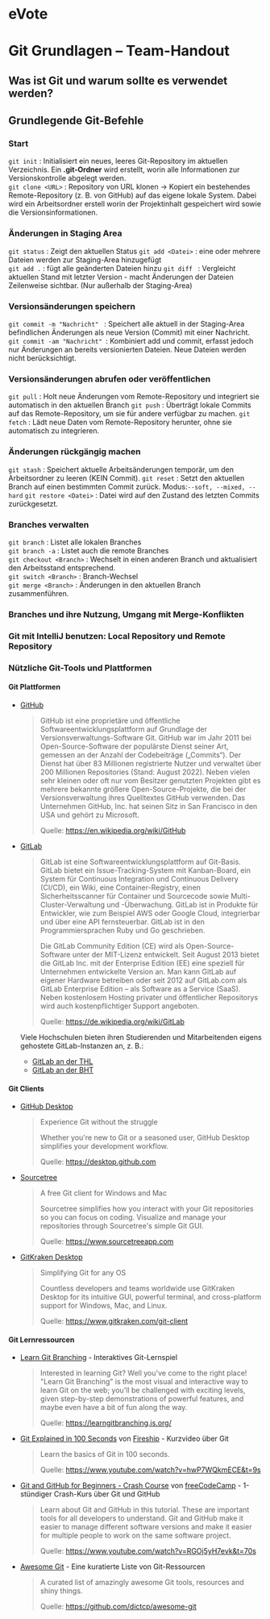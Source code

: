# eVote

# Git Grundlagen – Team-Handout


## Was ist Git und warum sollte es verwendet werden?


## Grundlegende Git-Befehle

### Start
`git init` : Initialisiert ein neues, leeres Git-Repository im aktuellen Verzeichnis. Ein **.git-Ordner** wird erstellt, worin alle Informationen zur Versionskontrolle abgelegt werden.  
`git clone <URL>` : Repository von URL klonen -> Kopiert ein bestehendes Remote-Repository (z. B. von GitHub) auf das eigene lokale System. Dabei wird ein Arbeitsordner erstell worin der Projektinhalt gespeichert wird sowie die Versionsinformationen.  
### Änderungen in Staging Area
`git status` : Zeigt den aktuellen Status 
`git add <Datei>` : eine oder mehrere Dateien werden zur Staging-Area hinzugefügt  
`git add .` : fügt alle geänderten Dateien hinzu
`git diff ` : Vergleicht aktuellen Stand mit letzter Version - macht Änderungen der Dateien Zeilenweise sichtbar. (Nur außerhalb der Staging-Area)
### Versionsänderungen speichern
`git commit -m "Nachricht" ` : Speichert alle aktuell in der Staging-Area befindlichen Änderungen als neue Version (Commit) mit einer Nachricht.
`git commit -am "Nachricht" `: Kombiniert add und commit, erfasst jedoch nur Änderungen an bereits versionierten Dateien. Neue Dateien werden nicht berücksichtigt.
### Versionsänderungen abrufen oder veröffentlichen  
`git pull` :  Holt neue Änderungen vom Remote-Repository und integriert sie automatisch in den aktuellen Branch
`git push` : Überträgt lokale Commits auf das Remote-Repository, um sie für andere verfügbar zu machen.
`git fetch` : Lädt neue Daten vom Remote-Repository herunter, ohne sie automatisch zu integrieren.

### Änderungen rückgängig machen
`git stash` : Speichert aktuelle Arbeitsänderungen temporär, um den Arbeitsordner zu leeren (KEIN Commit).
`git reset` : Setzt den aktuellen Branch auf einen bestimmten Commit zurück. Modus:`--soft, --mixed, --hard`
`git restore <Datei>` : Datei wird auf den Zustand des letzten Commits zurückgesetzt.

### Branches verwalten  
`git branch` : Listet alle lokalen Branches  
`git branch -a` : Listet auch die remote Branches  
`git checkout <Branch>` : Wechselt in einen anderen Branch und aktualisiert den Arbeitsstand entsprechend.  
`git switch <Branch>` : Branch-Wechsel  
`git merge <Branch>` : Änderungen in den aktuellen Branch zusammenführen.  

### Branches und ihre Nutzung, Umgang mit Merge-Konflikten


### Git mit IntelliJ benutzen: Local Repository und Remote Repository

### Nützliche Git-Tools und Plattformen

#### Git Plattformen

- [GitHub](https://github.com)
  > GitHub ist eine proprietäre und öffentliche Softwareentwicklungsplattform auf Grundlage der Versionsverwaltungs-Software Git. GitHub war im Jahr 2011 bei Open-Source-Software der populärste Dienst seiner Art, gemessen an der Anzahl der Codebeiträge („Commits“). Der Dienst hat über 83 Millionen registrierte Nutzer und verwaltet über 200 Millionen Repositories (Stand: August 2022). Neben vielen sehr kleinen oder oft nur vom Besitzer genutzten Projekten gibt es mehrere bekannte größere Open-Source-Projekte, die bei der Versionsverwaltung ihres Quelltextes GitHub verwenden. Das Unternehmen GitHub, Inc. hat seinen Sitz in San Francisco in den USA und gehört zu Microsoft.
  >
  > Quelle: https://en.wikipedia.org/wiki/GitHub

- [GitLab](https://gitlab.com)
  > GitLab ist eine Softwareentwicklungsplattform auf Git-Basis. GitLab bietet ein Issue-Tracking-System mit Kanban-Board, ein System für Continuous Integration und Continuous Delivery (CI/CD), ein Wiki, eine Container-Registry, einen Sicherheitsscanner für Container und Sourcecode sowie Multi-Cluster-Verwaltung und -Überwachung. GitLab ist in Produkte für Entwickler, wie zum Beispiel AWS oder Google Cloud, integrierbar und über eine API fernsteuerbar. GitLab ist in den Programmiersprachen Ruby und Go geschrieben.
  >
  > Die GitLab Community Edition (CE) wird als Open-Source-Software unter der MIT-Lizenz entwickelt. Seit August 2013 bietet die GitLab Inc. mit der Enterprise Edition (EE) eine speziell für Unternehmen entwickelte Version an. Man kann GitLab auf eigener Hardware betreiben oder seit 2012 auf GitLab.com als GitLab Enterprise Edition – als Software as a Service (SaaS). Neben kostenlosem Hosting privater und öffentlicher Repositorys wird auch kostenpflichtiger Support angeboten.
  >
  > Quelle: https://de.wikipedia.org/wiki/GitLab

  Viele Hochschulen bieten ihren Studierenden und Mitarbeitenden eigens gehostete GitLab-Instanzen an, z. B.:
    - [GitLab an der THL](https://git.mylab.th-luebeck.de)
    - [GitLab an der BHT](https://gitlab.bht-berlin.de)

#### Git Clients

- [GitHub Desktop](https://desktop.github.com)
  > Experience Git without the struggle
  >
  > Whether you're new to Git or a seasoned user, GitHub Desktop simplifies your development workflow.
  >
  > Quelle: https://desktop.github.com
- [Sourcetree](https://www.sourcetreeapp.com)
  > A free Git client for Windows and Mac
  >
  > Sourcetree simplifies how you interact with your Git repositories so you can focus on coding. Visualize and manage your repositories through Sourcetree's simple Git GUI.
  >
  > Quelle: https://www.sourcetreeapp.com
- [GitKraken Desktop](https://www.gitkraken.com/git-client)
  > Simplifying Git for any OS
  >
  > Countless developers and teams worldwide use GitKraken Desktop for its intuitive GUI, powerful terminal, and cross-platform support for Windows, Mac, and Linux.
  >
  > Quelle: https://www.gitkraken.com/git-client

#### Git Lernressourcen

- [Learn Git Branching](https://learngitbranching.js.org/) - Interaktives Git-Lernspiel
  > Interested in learning Git? Well you've come to the right place! "Learn Git Branching" is the most visual and interactive way to learn Git on the web; you'll be challenged with exciting levels, given step-by-step demonstrations of powerful features, and maybe even have a bit of fun along the way.
  >
  > Quelle: https://learngitbranching.js.org/
- [Git Explained in 100 Seconds](https://www.youtube.com/watch?v=hwP7WQkmECE&t=9s) von [Fireship](https://www.youtube.com/@Fireship) - Kurzvideo über Git
  > Learn the basics of Git in 100 seconds.
  >
  > Quelle: https://www.youtube.com/watch?v=hwP7WQkmECE&t=9s
- [Git and GitHub for Beginners - Crash Course](https://www.youtube.com/watch?v=RGOj5yH7evk&t=70s) von [freeCodeCamp](https://www.youtube.com/@freecodecamp) - 1-stündiger Crash-Kurs über Git und GitHub
  > Learn about Git and GitHub in this tutorial. These are important tools for all developers to understand. Git and GitHub make it easier to manage different software versions and make it easier for multiple people to work on the same software project.
  >
  > Quelle: https://www.youtube.com/watch?v=RGOj5yH7evk&t=70s
- [Awesome Git](https://github.com/dictcp/awesome-git) - Eine kuratierte Liste von Git-Ressourcen
  > A curated list of amazingly awesome Git tools, resources and shiny things.
  >
  > Quelle: https://github.com/dictcp/awesome-git